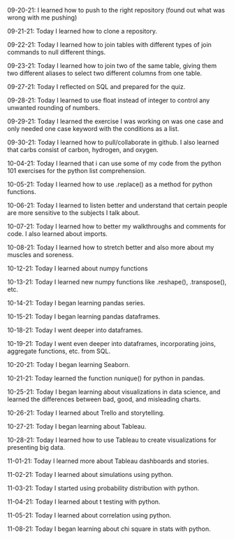 09-20-21: I learned how to push to the right repository (found out what was wrong with me pushing)

09-21-21: Today I learned how to clone a repository.

09-22-21: Today I learned how to join tables with different types of join commands to null different things.

09-23-21: Today I learned how to join two of the same table, giving them two different aliases to select two different columns from one table.

09-27-21: Today I reflected on SQL and prepared for the quiz.

09-28-21: Today I learned to use float instead of integer to control any unwanted rounding of numbers.

09-29-21: Today I learned the exercise I was working on was one case and only needed one case keyword with the conditions as a list.

09-30-21: Today I learned how to pull/collaborate in github. I also learned that carbs consist of carbon, hydrogen, and oxygen.

10-04-21: Today I learned that i can use some of my code from the python 101 exercises for the python list comprehension.

10-05-21: Today I learned how to use .replace() as a method for python functions.

10-06-21: Today I learned to listen better and understand that certain people are more sensitive to the subjects I talk about.

10-07-21: Today I learned how to better my walkthroughs and comments for code. I also learned about imports.

10-08-21: Today I learned how to stretch better and also more about my muscles and soreness.

10-12-21: Today I learned about numpy functions

10-13-21: Today I learned new numpy functions like .reshape(), .transpose(), etc.

10-14-21: Today I began learning pandas series.

10-15-21: Today I began learning pandas dataframes.

10-18-21: Today I went deeper into dataframes.

10-19-21: Today I went even deeper into dataframes, incorporating joins, aggregate functions, etc. from SQL.

10-20-21: Today I began learning Seaborn.

10-21-21: Today learned the function nunique() for python in pandas.

10-25-21: Today I began learning about visualizations in data science, and learned the differences between bad, good, and misleading charts.

10-26-21: Today I learned about Trello and storytelling.

10-27-21: Today I began learning about Tableau.

10-28-21: Today I learned how to use Tableau to create visualizations for presenting big data.

11-01-21: Today I learned more about Tableau dashboards and stories.

11-02-21: Today I learned about simulations using python.

11-03-21: Today I started using probability distribution with python.

11-04-21: Today I learned about t testing with python.

11-05-21: Today I learned about correlation using python.

11-08-21: Today I began learning about chi square in stats with python.